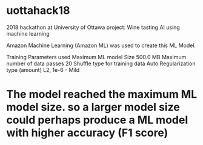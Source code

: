 # uottahack18
2018 hackathon at University of Ottawa project: Wine tasting AI using machine learning

Amazon Machine Learning (Amazon ML) was used to create this ML Model.

Training Parameters used
Maximum ML model Size
500.0 MB
Maximum number of data passes
20
Shuffle type for training data
Auto
Regularization type (amount)
L2, 1e-6 - Mild

# The model reached the maximum ML model size. so a larger model size could perhaps produce a ML model with higher accuracy (F1 score)
